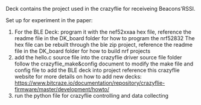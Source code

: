 
Deck contains the project used in the crazyflie for receiveing Beacons'RSSI.

Set up for experiment in the paper:
1. For the BLE Deck: program it with the nef52xxaa hex file, reference the readme file in the DK_board folder for how to program the nrf52832
   The hex file can be rebuilt through the ble zip project, reference the readme file in the DK_board folder for how to build nrf projects  
2. add the hello.c source file into the crazyflie driver source file folder
   follow the crazyflie_make&config document to modify the make file and config file to add the BLE deck into project
   reference this crazyflie website for more details on how to add new decks:
   https://www.bitcraze.io/documentation/repository/crazyflie-firmware/master/development/howto/
3. run the python file for crazyflie controlling and data collecting


